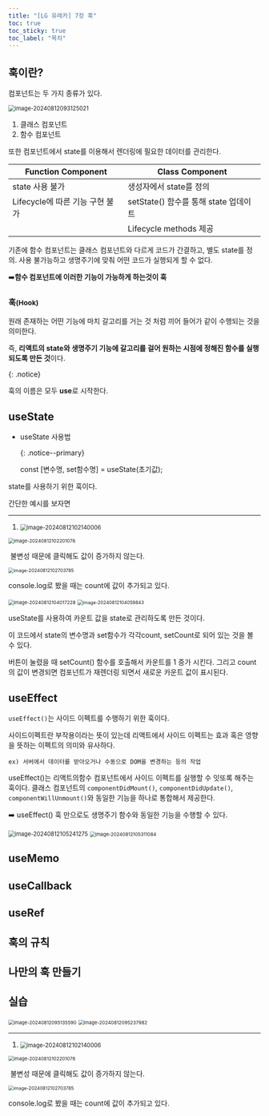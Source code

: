 ```yaml
---
title: "[LG 유레카] 7장 훅"
toc: true
toc_sticky: true
toc_label: "목차"
---
```


## 훅이란?

컴포넌트는 두 가지 종류가 있다.

<img src="/../../images/2024-08-12-훅/image-20240812093125021.png" alt="image-20240812093125021" style="zoom:80%;" />

1. 클래스 컴포넌트
2. 함수 컴포넌트

또한 컴포넌트에서 state를 이용해서 렌더링에 필요한 데이터를 관리한다.

| Function Component              | Class Component                       |
| ------------------------------- | ------------------------------------- |
| state 사용 불가                 | 생성자에서 state를 정의               |
| Lifecycle에 따른 기능 구현 불가 | setState() 함수를 통해 state 업데이트 |
|                                 | Lifecycle methods 제공                |

기존에 함수 컴포넌트는 클래스 컴포넌트와 다르게 코드가 간결하고, 별도 state를 정의. 사용 불가능하고 생명주기에 맞춰 어떤 코드가 실행되게 할 수 없다.

➡️**함수 컴포넌트에 이러한 기능이 가능하게 하는것이 <span class="hlm">훅</span>**



### 훅<small>(Hook)</small>

원래 존재하는 어떤 기능에 마치 갈고리를 거는 것 처럼 끼어 들어가 같이 수행되는 것을 의미한다.

즉, <span class="hlm">**리액트의 state와 생명주기 기능에 갈고리를 걸어 원하는 시점에 정해진 함수를 실행되도록 만든 것**</span>이다.

{: .notice}

훅의 이름은 모두 **use**로 시작한다.



## useState

- useState 사용법

  {: .notice--primary}

  const [변수명, set함수명] = useState(초기값);

state를 사용하기 위한 훅이다.

간단한 예시를 보자면



---

1. <img src="/../../images/2024-08-12-훅/image-20240812102140006.png" alt="image-20240812102140006" style="zoom:80%;" />

<img src="../../../images/2024-08-12-훅/image-20240812102201076.png" alt="image-20240812102201076" style="zoom:67%;" />

​		불변성 때문에 클릭해도 값이 증가하지 않는다.

<img src="/../../images/2024-08-12-훅/image-20240812102703785.png" alt="image-20240812102703785" style="zoom:65%;" />

console.log로 봤을 때는 count에 값이 추가되고 있다.



<img src="/../../images/2024-08-12-훅/image-20240812104017228.png" alt="image-20240812104017228" style="zoom:67%;" />

<img src="/../../images/2024-08-12-훅/image-20240812104059843.png" alt="image-20240812104059843" style="zoom:65%;" />



useState를 사용하여 카운트 값을 state로 관리하도록 만든 것이다.

이 코드에서 state의 변수명과 set함수가 각각count, setCount로 되어 있는 것을 볼 수 있다.

버튼이 눌렸을 때 setCount() 함수를 호출해서 카운트를 1 증가 시킨다. 그리고 count의 값이 변경되면 컴포넌트가 재렌더링 되면서 새로운 카운트 값이 표시된다.

## useEffect

`useEffect()`는  사이드 이펙트를 수행하기 위한 훅이다. 

사이드이펙트란 부작용이라는 뜻이 있는데 리액트에서 사이드 이펙트는  효과 혹은 영향을 뜻하는 이펙트의 의미와 유사하다.

`ex) 서버에서 데이터를 받아오거나 수동으로 DOM을 변경하는 등의 작업`



useEffect()는 리액트의함수 컴포넌트에서 사이드 이펙트를 실행할 수 잇또록 해주는 훅이다. 클래스 컴포넌트의 `componentDidMount()`, `componentDidUpdate()`, `componentWillUnmount()`와 동일한 기능을 하나로 통합해서 제공한다.

➡️ useEffect() 훅 만으로도 생명주기 함수와 동일한 기능을 수행할 수 있다.

<img src="/../../images/2024-08-12-훅/image-20240812105241275.png" alt="image-20240812105241275" style="zoom:80%;" />

<img src="/../../images/2024-08-12-훅/image-20240812105311084.png" alt="image-20240812105311084" style="zoom:67%;" />

## useMemo

## useCallback

## useRef

## 훅의 규칙

## 나만의 훅 만들기

## 실습

<img src="/../../images/2024-08-12-훅/image-20240812095135590.png" alt="image-20240812095135590" style="zoom:67%;" />

<img src="/../../images/2024-08-12-훅/image-20240812095237982.png" alt="image-20240812095237982" style="zoom:67%;" />



---

1. <img src="../../../images/2024-08-12-훅/image-20240812102140006.png" alt="image-20240812102140006" style="zoom:80%;" />

<img src="../../../images/2024-08-12-훅/image-20240812102201076.png" alt="image-20240812102201076" style="zoom:67%;" />

​		불변성 때문에 클릭해도 값이 증가하지 않는다.

<img src="../../../images/2024-08-12-훅/image-20240812102703785.png" alt="image-20240812102703785" style="zoom:65%;" />

console.log로 봤을 때는 count에 값이 추가되고 있다.

